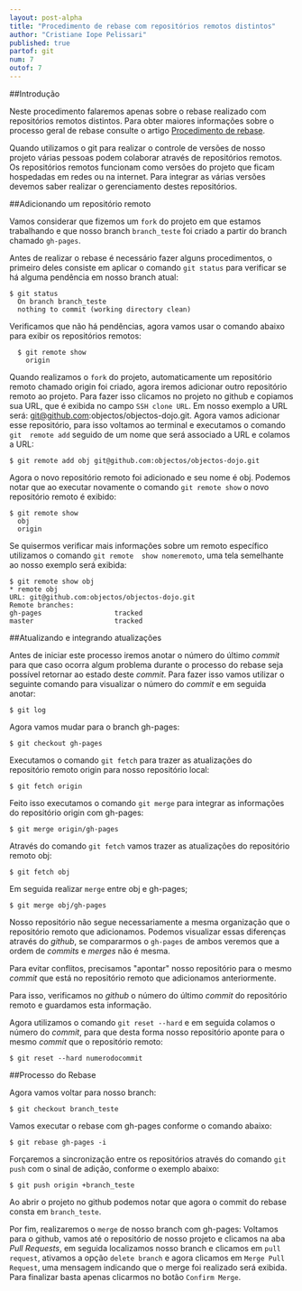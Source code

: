 ```yaml
---
layout: post-alpha
title: "Procedimento de rebase com repositórios remotos distintos"
author: "Cristiane Iope Pelissari"
published: true
partof: git
num: 7
outof: 7
---
```


##Introdução

Neste procedimento falaremos apenas sobre o rebase realizado com repositórios remotos distintos. 
Para obter maiores informações sobre o processo geral de rebase consulte o artigo [Procedimento de rebase](http://dojo.objectos.com.br/caixa/git-06-procedimento-rebase.html/).

Quando utilizamos o git para realizar o controle de versões de nosso projeto várias pessoas podem 
colaborar através de repositórios remotos. Os repositórios remotos funcionam como versões do projeto 
que ficam hospedadas em redes ou na internet. Para integrar as várias versões devemos saber realizar 
o gerenciamento destes repositórios.

##Adicionando um repositório remoto
 
Vamos considerar que fizemos um `fork` do projeto em que estamos trabalhando e que nosso branch 
`branch_teste` foi criado a partir do branch chamado `gh-pages`.
  
Antes de realizar o rebase é necessário fazer alguns procedimentos, o primeiro deles consiste em 
aplicar o comando `git status` para verificar se há alguma pendência em nosso branch atual:

	$ git status
	  On branch branch_teste
	  nothing to commit (working directory clean)

Verificamos que não há pendências, agora vamos usar o comando abaixo para exibir os repositórios 
remotos:

      $ git remote show
      	origin
    
Quando realizamos o `fork` do projeto, automaticamente um repositório remoto chamado origin foi criado, 
agora iremos adicionar outro repositório remoto ao projeto. Para fazer isso clicamos no projeto no 
github e copiamos sua URL, que é exibida no campo `SSH clone URL`. Em nosso exemplo a URL será:
git@github.com:objectos/objectos-dojo.git.
Agora vamos adicionar esse repositório, para isso voltamos ao terminal e executamos o comando `git 
remote add` seguido de um nome que será associado a URL e colamos a URL:  
          
	$ git remote add obj git@github.com:objectos/objectos-dojo.git
     
Agora o novo repositório remoto foi adicionado e seu nome é obj.
Podemos notar que ao executar novamente o comando `git remote show` o novo repositório remoto é exibido:     
      
	$ git remote show
	  obj
	  origin
	  
Se quisermos verificar mais informações sobre um remoto específico utilizamos o comando `git remote 
show nomeremoto`, uma tela semelhante ao nosso exemplo será exibida:

	$ git remote show obj
	* remote obj
  	URL: git@github.com:objectos/objectos-dojo.git
  	Remote branches:
    gh-pages                  tracked
    master                    tracked
	  


##Atualizando e integrando atualizações

Antes de iniciar este processo iremos anotar o número do último _commit_ para que caso ocorra algum
problema durante o processo do rebase seja possível retornar ao estado deste _commit_. Para fazer
isso vamos utilizar o seguinte comando para visualizar o número do _commit_ e em seguida anotar:

	$ git log 

Agora vamos mudar para o branch gh-pages:

	$ git checkout gh-pages
	

Executamos o comando `git fetch` para trazer as atualizações do repositório remoto origin para nosso
repositório local:   

	$ git fetch origin 
	

Feito isso executamos o comando `git merge` para integrar as informações do repositório origin com 
gh-pages:    	

 	$ git merge origin/gh-pages
 
Através do comando `git fetch` vamos trazer as atualizações do repositório remoto obj: 

	$ git fetch obj
 

Em seguida realizar `merge` entre obj e gh-pages;

	$ git merge obj/gh-pages

Nosso repositório não segue necessariamente a mesma organização que o repositório remoto que adicionamos.
Podemos visualizar essas diferenças através do _github_, se compararmos o `gh-pages` de ambos veremos 
que a ordem de _commits_ e _merges_ não é mesma.

Para evitar conflitos, precisamos "apontar" nosso repositório para o mesmo _commit_ que está no repositório
remoto que adicionamos anteriormente.

Para isso, verificamos no _github_ o número do último _commit_ do repositório remoto e guardamos esta
informação.  

Agora utilizamos o comando `git reset --hard` e em seguida colamos o número do _commit_, para que desta
forma nosso repositório aponte para o mesmo _commit_ que o repositório remoto:

	$ git reset --hard numerodocommit
	

##Processo do Rebase

Agora vamos voltar para nosso branch:

	$ git checkout branch_teste


Vamos executar o rebase com gh-pages conforme o comando abaixo: 
		
	$ git rebase gh-pages -i
	

Forçaremos a sincronização entre os repositórios através do comando `git push` com o sinal de adição, 
conforme o exemplo abaixo: 	
	 	
	$ git push origin +branch_teste
	

Ao abrir o projeto no github podemos notar que agora o commit do rebase consta em `branch_teste`.

Por fim, realizaremos o `merge` de nosso branch com gh-pages:
Voltamos para o github, vamos até o repositório de nosso projeto e clicamos na aba _Pull Requests_, 
em seguida localizamos nosso branch e clicamos em `pull request`, ativamos a opção `delete branch` e 
agora clicamos em `Merge Pull Request`, uma mensagem indicando que o merge foi realizado será exibida.
Para finalizar basta apenas clicarmos no botão `Confirm Merge`.